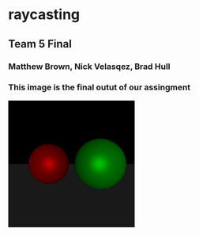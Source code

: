 # raycasting
## Team 5 Final
### Matthew Brown, Nick Velasqez, Brad Hull
### This image is the final outut of our assingment
![Ray Tracing](raytraced_scene.png)






